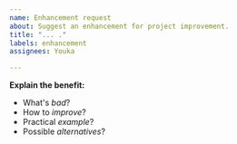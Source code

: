 ```yaml
---
name: Enhancement request
about: Suggest an enhancement for project improvement.
title: "... ."
labels: enhancement
assignees: Youka

---
```


**Explain the benefit:**
* What's *bad*?
* How to *improve*?
* Practical *example*?
* Possible *alternatives*?